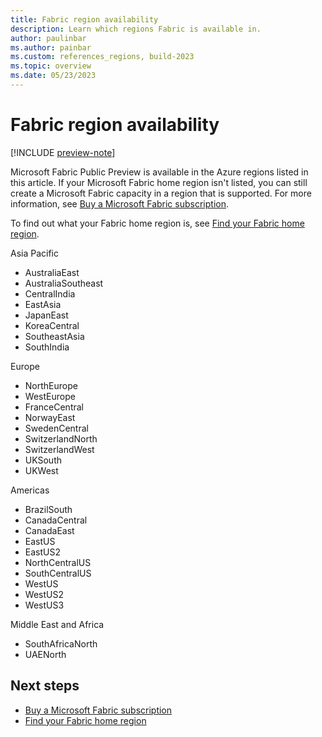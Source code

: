 ```yaml
---
title: Fabric region availability
description: Learn which regions Fabric is available in.
author: paulinbar
ms.author: painbar
ms.custom: references_regions, build-2023
ms.topic: overview
ms.date: 05/23/2023
---
```


# Fabric region availability

[!INCLUDE [preview-note](../includes/preview-note.md)]

Microsoft Fabric Public Preview is available in the Azure regions listed in this article. If your Microsoft Fabric home region isn't listed, you can still create a Microsoft Fabric capacity in a region that is supported. For more information, see [Buy a Microsoft Fabric subscription](../enterprise/buy-subscription.md).

To find out what your Fabric home region is, see [Find your Fabric home region](./find-fabric-home-region.md).

Asia Pacific
* AustraliaEast
* AustraliaSoutheast
* CentralIndia
* EastAsia
* JapanEast
* KoreaCentral
* SoutheastAsia
* SouthIndia

Europe
* NorthEurope
* WestEurope
* FranceCentral
* NorwayEast
* SwedenCentral
* SwitzerlandNorth
* SwitzerlandWest
* UKSouth
* UKWest

Americas
* BrazilSouth
* CanadaCentral
* CanadaEast
* EastUS
* EastUS2
* NorthCentralUS
* SouthCentralUS
* WestUS
* WestUS2
* WestUS3

Middle East and Africa
* SouthAfricaNorth
* UAENorth


## Next steps

* [Buy a Microsoft Fabric subscription](../enterprise/buy-subscription.md)
* [Find your Fabric home region](./find-fabric-home-region.md)
